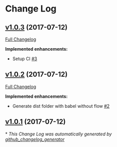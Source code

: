 # Change Log

## [v1.0.3](https://github.com/aurbano/react-ds/tree/v1.0.3) (2017-07-12)
[Full Changelog](https://github.com/aurbano/react-ds/compare/v1.0.2...v1.0.3)

**Implemented enhancements:**

- Setup CI [\#3](https://github.com/aurbano/react-ds/issues/3)

## [v1.0.2](https://github.com/aurbano/react-ds/tree/v1.0.2) (2017-07-12)
[Full Changelog](https://github.com/aurbano/react-ds/compare/v1.0.1...v1.0.2)

**Implemented enhancements:**

- Generate dist folder with babel without flow [\#2](https://github.com/aurbano/react-ds/issues/2)

## [v1.0.1](https://github.com/aurbano/react-ds/tree/v1.0.1) (2017-07-12)


\* *This Change Log was automatically generated by [github_changelog_generator](https://github.com/skywinder/Github-Changelog-Generator)*